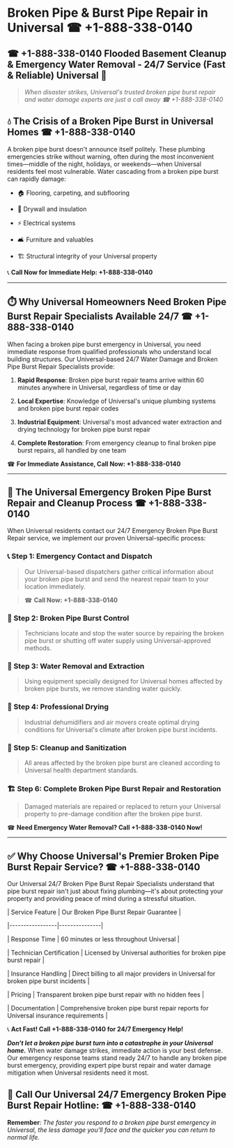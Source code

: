 # Broken Pipe & Burst Pipe Repair in Universal ☎ +1-888-338-0140  
## ☎ +1-888-338-0140 Flooded Basement Cleanup & Emergency Water Removal - 24/7 Service (Fast & Reliable) Universal 🚨  

> *When disaster strikes, Universal's trusted broken pipe burst repair and water damage experts are just a call away ☎ +1-888-338-0140*  

## 💧 The Crisis of a Broken Pipe Burst in Universal Homes ☎ +1-888-338-0140  

A broken pipe burst doesn't announce itself politely. These plumbing emergencies strike without warning, often during the most inconvenient times—middle of the night, holidays, or weekends—when Universal residents feel most vulnerable. Water cascading from a broken pipe burst can rapidly damage:  

* 🏠 Flooring, carpeting, and subflooring  
* 🧱 Drywall and insulation  
* ⚡ Electrical systems  
* 🛋️ Furniture and valuables  
* 🏗️ Structural integrity of your Universal property  

📞 **Call Now for Immediate Help: +1-888-338-0140**  

---  

## ⏱️ Why Universal Homeowners Need Broken Pipe Burst Repair Specialists Available 24/7 ☎ +1-888-338-0140  

When facing a broken pipe burst emergency in Universal, you need immediate response from qualified professionals who understand local building structures. Our Universal-based 24/7 Water Damage and Broken Pipe Burst Repair Specialists provide:  

1. **Rapid Response**: Broken pipe burst repair teams arrive within 60 minutes anywhere in Universal, regardless of time or day  
2. **Local Expertise**: Knowledge of Universal's unique plumbing systems and broken pipe burst repair codes  
3. **Industrial Equipment**: Universal's most advanced water extraction and drying technology for broken pipe burst repair  
4. **Complete Restoration**: From emergency cleanup to final broken pipe burst repairs, all handled by one team  

☎ **For Immediate Assistance, Call Now: +1-888-338-0140**  

---  

## 🔧 The Universal Emergency Broken Pipe Burst Repair and Cleanup Process ☎ +1-888-338-0140  

When Universal residents contact our 24/7 Emergency Broken Pipe Burst Repair service, we implement our proven Universal-specific process:  

### 📞 Step 1: Emergency Contact and Dispatch  
> Our Universal-based dispatchers gather critical information about your broken pipe burst and send the nearest repair team to your location immediately.  
> ☎ **Call Now: +1-888-338-0140**  

### 🚿 Step 2: Broken Pipe Burst Control  
> Technicians locate and stop the water source by repairing the broken pipe burst or shutting off water supply using Universal-approved methods.  

### 🌊 Step 3: Water Removal and Extraction  
> Using equipment specially designed for Universal homes affected by broken pipe bursts, we remove standing water quickly.  

### 💨 Step 4: Professional Drying  
> Industrial dehumidifiers and air movers create optimal drying conditions for Universal's climate after broken pipe burst incidents.  

### 🧼 Step 5: Cleanup and Sanitization  
> All areas affected by the broken pipe burst are cleaned according to Universal health department standards.  

### 🏗️ Step 6: Complete Broken Pipe Burst Repair and Restoration  
> Damaged materials are repaired or replaced to return your Universal property to pre-damage condition after the broken pipe burst.  

☎ **Need Emergency Water Removal? Call +1-888-338-0140 Now!**  

---  

## ✅ Why Choose Universal's Premier Broken Pipe Burst Repair Service? ☎ +1-888-338-0140  

Our Universal 24/7 Broken Pipe Burst Repair Specialists understand that pipe burst repair isn't just about fixing plumbing—it's about protecting your property and providing peace of mind during a stressful situation.  

| Service Feature | Our Broken Pipe Burst Repair Guarantee |  
|-----------------|---------------|  
| Response Time | 60 minutes or less throughout Universal |  
| Technician Certification | Licensed by Universal authorities for broken pipe burst repair |  
| Insurance Handling | Direct billing to all major providers in Universal for broken pipe burst incidents |  
| Pricing | Transparent broken pipe burst repair with no hidden fees |  
| Documentation | Comprehensive broken pipe burst repair reports for Universal insurance requirements |  

📞 **Act Fast! Call +1-888-338-0140 for 24/7 Emergency Help!**  

***Don't let a broken pipe burst turn into a catastrophe in your Universal home.*** When water damage strikes, immediate action is your best defense. Our emergency response teams stand ready 24/7 to handle any broken pipe burst emergency, providing expert pipe burst repair and water damage mitigation when Universal residents need it most.  

## 📱 Call Our Universal 24/7 Emergency Broken Pipe Burst Repair Hotline: ☎ +1-888-338-0140  

**Remember**: *The faster you respond to a broken pipe burst emergency in Universal, the less damage you'll face and the quicker you can return to normal life.*